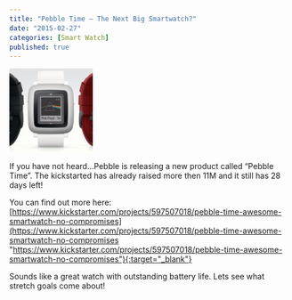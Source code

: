 ```yaml
---
title: "Pebble Time – The Next Big Smartwatch?"
date: "2015-02-27"
categories: [Smart Watch]
published: true
---
```


![](../images/a361fd85680fccb17de65c13aa3e73bd_original-150x150.png)

If you have not heard…Pebble is releasing a new product called “Pebble Time”. The kickstarted has already raised more then 11M and it still has 28 days left!

You can find out more here: [https://www.kickstarter.com/projects/597507018/pebble-time-awesome-smartwatch-no-compromises](https://www.kickstarter.com/projects/597507018/pebble-time-awesome-smartwatch-no-compromises "https://www.kickstarter.com/projects/597507018/pebble-time-awesome-smartwatch-no-compromises"){:target="_blank"}

Sounds like a great watch with outstanding battery life. Lets see what stretch goals come about!
